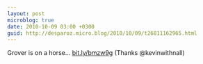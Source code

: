 ```yaml
---
layout: post
microblog: true
date: 2010-10-09 03:00 +0300
guid: http://desparoz.micro.blog/2010/10/09/t26811162965.html
---
```

Grover is on a horse... [bit.ly/bmzw9g](http://bit.ly/bmzw9g) (Thanks @kevinwithnall)
